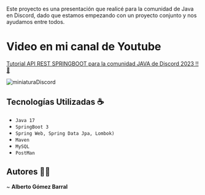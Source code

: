 
Este proyecto es una presentación que realicé para la comunidad de  Java en Discord, dado que estamos empezando con un proyecto conjunto y nos ayudamos entre todos.

# Video en mi canal de Youtube
[Tutorial API REST SPRINGBOOT para la comunidad JAVA de Discord 2023 !! 🍵](https://www.youtube.com/watch?v=PINGkQho0bQ)

![miniaturaDiscord](https://github.com/albertoGomezB/SpringApiRestDiscordComunity/assets/99688181/956b4e3c-e834-4c02-81b9-876c38185086)

  ## Tecnologías Utilizadas ☕

  - `Java 17`
  - `SpringBoot 3`
  - `Spring Web, Spring Data Jpa, Lombok)`
  - `Maven`
  - `MySQL`
  - `PostMan`
    
## Autores 🧙‍♂️

 ~ **Alberto Gómez Barral**





